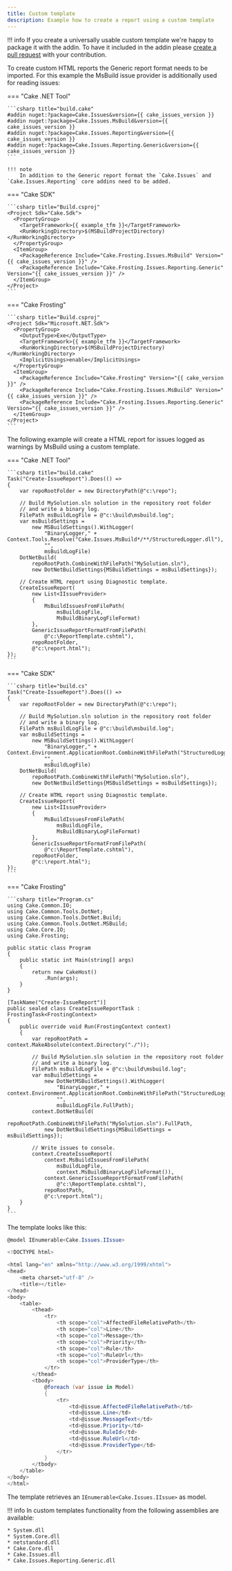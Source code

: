 ```yaml
---
title: Custom template
description: Example how to create a report using a custom template
---
```


!!! info
    If you create a universally usable custom template we're happy to package it with the addin.
    To have it included in the addin please [create a pull request] with your contribution.

To create custom HTML reports the Generic report format needs to be imported.
For this example the MsBuild issue provider is additionally used for reading issues:

=== "Cake .NET Tool"

    ```csharp title="build.cake"
    #addin nuget:?package=Cake.Issues&version={{ cake_issues_version }}
    #addin nuget:?package=Cake.Issues.MsBuild&version={{ cake_issues_version }}
    #addin nuget:?package=Cake.Issues.Reporting&version={{ cake_issues_version }}
    #addin nuget:?package=Cake.Issues.Reporting.Generic&version={{ cake_issues_version }}
    ```

    !!! note
        In addition to the Generic report format the `Cake.Issues` and `Cake.Issues.Reporting` core addins need to be added.

=== "Cake SDK"

    ```csharp title="Build.csproj"
    <Project Sdk="Cake.Sdk">
      <PropertyGroup>
        <TargetFramework>{{ example_tfm }}</TargetFramework>
        <RunWorkingDirectory>$(MSBuildProjectDirectory)</RunWorkingDirectory>
      </PropertyGroup>
      <ItemGroup>
        <PackageReference Include="Cake.Frosting.Issues.MsBuild" Version="{{ cake_issues_version }}" />
        <PackageReference Include="Cake.Frosting.Issues.Reporting.Generic" Version="{{ cake_issues_version }}" />
      </ItemGroup>
    </Project>
    ```

=== "Cake Frosting"

    ```csharp title="Build.csproj"
    <Project Sdk="Microsoft.NET.Sdk">
      <PropertyGroup>
        <OutputType>Exe</OutputType>
        <TargetFramework>{{ example_tfm }}</TargetFramework>
        <RunWorkingDirectory>$(MSBuildProjectDirectory)</RunWorkingDirectory>
        <ImplicitUsings>enable</ImplicitUsings>
      </PropertyGroup>
      <ItemGroup>
        <PackageReference Include="Cake.Frosting" Version="{{ cake_version }}" />
        <PackageReference Include="Cake.Frosting.Issues.MsBuild" Version="{{ cake_issues_version }}" />
        <PackageReference Include="Cake.Frosting.Issues.Reporting.Generic" Version="{{ cake_issues_version }}" />
      </ItemGroup>
    </Project>
    ```

The following example will create a HTML report for issues logged as warnings by MsBuild using a custom template.

=== "Cake .NET Tool"

    ```csharp title="build.cake"
    Task("Create-IssueReport").Does(() =>
    {
        var repoRootFolder = new DirectoryPath(@"c:\repo");
    
        // Build MySolution.sln solution in the repository root folder
        // and write a binary log.
        FilePath msBuildLogFile = @"c:\build\msbuild.log";
        var msBuildSettings =
            new MSBuildSettings().WithLogger(
                "BinaryLogger," + Context.Tools.Resolve("Cake.Issues.MsBuild*/**/StructuredLogger.dll"),
                "",
                msBuildLogFile)
        DotNetBuild(
            repoRootPath.CombineWithFilePath("MySolution.sln"),
            new DotNetBuildSettings{MSBuildSettings = msBuildSettings});
    
        // Create HTML report using Diagnostic template.
        CreateIssueReport(
            new List<IIssueProvider>
            {
                MsBuildIssuesFromFilePath(
                    msBuildLogFile,
                    MsBuildBinaryLogFileFormat)
            },
            GenericIssueReportFormatFromFilePath(
                @"c:\ReportTemplate.cshtml"),
            repoRootFolder,
            @"c:\report.html");
    });
    ```

=== "Cake SDK"

    ```csharp title="build.cs"
    Task("Create-IssueReport").Does(() =>
    {
        var repoRootFolder = new DirectoryPath(@"c:\repo");
    
        // Build MySolution.sln solution in the repository root folder
        // and write a binary log.
        FilePath msBuildLogFile = @"c:\build\msbuild.log";
        var msBuildSettings =
            new MSBuildSettings().WithLogger(
                "BinaryLogger," + Context.Environment.ApplicationRoot.CombineWithFilePath("StructuredLogger.dll"),
                "",
                msBuildLogFile)
        DotNetBuild(
            repoRootPath.CombineWithFilePath("MySolution.sln"),
            new DotNetBuildSettings{MSBuildSettings = msBuildSettings});
    
        // Create HTML report using Diagnostic template.
        CreateIssueReport(
            new List<IIssueProvider>
            {
                MsBuildIssuesFromFilePath(
                    msBuildLogFile,
                    MsBuildBinaryLogFileFormat)
            },
            GenericIssueReportFormatFromFilePath(
                @"c:\ReportTemplate.cshtml"),
            repoRootFolder,
            @"c:\report.html");
    });
    ```

=== "Cake Frosting"

    ```csharp title="Program.cs"
    using Cake.Common.IO;
    using Cake.Common.Tools.DotNet;
    using Cake.Common.Tools.DotNet.Build;
    using Cake.Common.Tools.DotNet.MSBuild;
    using Cake.Core.IO;
    using Cake.Frosting;

    public static class Program
    {
        public static int Main(string[] args)
        {
            return new CakeHost()
                .Run(args);
        }
    }

    [TaskName("Create-IssueReport")]
    public sealed class CreateIssueReportTask : FrostingTask<FrostingContext>
    {
        public override void Run(FrostingContext context)
        {
            var repoRootPath = context.MakeAbsolute(context.Directory("./"));

            // Build MySolution.sln solution in the repository root folder
            // and write a binary log.
            FilePath msBuildLogFile = @"c:\build\msbuild.log";
            var msBuildSettings =
                new DotNetMSBuildSettings().WithLogger(
                    "BinaryLogger," + context.Environment.ApplicationRoot.CombineWithFilePath("StructuredLogger.dll"),
                    "",
                    msBuildLogFile.FullPath);
            context.DotNetBuild(
                repoRootPath.CombineWithFilePath("MySolution.sln").FullPath,
                new DotNetBuildSettings{MSBuildSettings = msBuildSettings});

            // Write issues to console.
            context.CreateIssueReport(
                context.MsBuildIssuesFromFilePath(
                    msBuildLogFile,
                    context.MsBuildBinaryLogFileFormat()),
                context.GenericIssueReportFormatFromFilePath(
                    @"c:\ReportTemplate.cshtml"),
                repoRootPath,
                @"c:\report.html");
        }
    }
    ```

The template looks like this:

```csharp title="ReportTemplate.cshtml"
@model IEnumerable<Cake.Issues.IIssue>

<!DOCTYPE html>

<html lang="en" xmlns="http://www.w3.org/1999/xhtml">
<head>
    <meta charset="utf-8" />
    <title></title>
</head>
<body>
    <table>
        <thead>
            <tr>
                <th scope="col">AffectedFileRelativePath</th>
                <th scope="col">Line</th>
                <th scope="col">Message</th>
                <th scope="col">Priority</th>
                <th scope="col">Rule</th>
                <th scope="col">RuleUrl</th>
                <th scope="col">ProviderType</th>
            </tr>
        </thead>
        <tbody>
            @foreach (var issue in Model)
            {
                <tr>
                    <td>@issue.AffectedFileRelativePath</td>
                    <td>@issue.Line</td>
                    <td>@issue.MessageText</td>
                    <td>@issue.Priority</td>
                    <td>@issue.RuleId</td>
                    <td>@issue.RuleUrl</td>
                    <td>@issue.ProviderType</td>
                </tr>
            }
        </tbody>
    </table>
</body>
</html>
```

The template retrieves an `IEnumerable<Cake.Issues.IIssue>` as model.

!!! info
    In custom templates functionality from the following assemblies are available:

    * System.dll
    * System.Core.dll
    * netstandard.dll
    * Cake.Core.dll
    * Cake.Issues.dll
    * Cake.Issues.Reporting.Generic.dll

[create a pull request]: ../../../contributing/how-to-contribute.md
